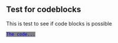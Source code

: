 ## Test for codeblocks
This is test to see if code blocks is possible
<br/>
<style type="text/css">
code { background-color: gray; color: blue; }
</style>
<code>The code...</code>
